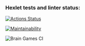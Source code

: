 ### Hexlet tests and linter status:
[![Actions Status](https://github.com/ulanivan/python-project-lvl1/workflows/hexlet-check/badge.svg)](https://github.com/ulanivan/python-project-lvl1/actions)

[![Maintainability](https://api.codeclimate.com/v1/badges/a99a88d28ad37a79dbf6/maintainability)](https://codeclimate.com/github/codeclimate/codeclimate/maintainability)

![Brain Games CI](https://github.com/ulanivan/python-project-lvl1/actions/workflows/github-actions.yml/badge.svg)
